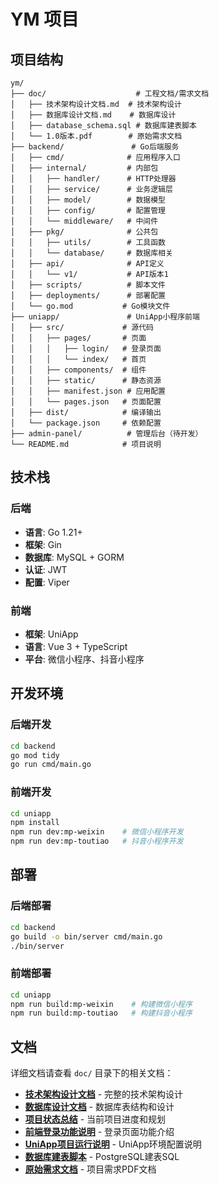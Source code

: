 # YM 项目

## 项目结构

```
ym/
├── doc/                    # 工程文档/需求文档
│   ├── 技术架构设计文档.md  # 技术架构设计
│   ├── 数据库设计文档.md    # 数据库设计
│   ├── database_schema.sql # 数据库建表脚本
│   └── 1.0版本.pdf        # 原始需求文档
├── backend/               # Go后端服务
│   ├── cmd/              # 应用程序入口
│   ├── internal/         # 内部包
│   │   ├── handler/      # HTTP处理器
│   │   ├── service/      # 业务逻辑层
│   │   ├── model/        # 数据模型
│   │   ├── config/       # 配置管理
│   │   └── middleware/   # 中间件
│   ├── pkg/              # 公共包
│   │   ├── utils/        # 工具函数
│   │   └── database/     # 数据库相关
│   ├── api/              # API定义
│   │   └── v1/           # API版本1
│   ├── scripts/          # 脚本文件
│   ├── deployments/      # 部署配置
│   └── go.mod           # Go模块文件
├── uniapp/               # UniApp小程序前端
│   ├── src/             # 源代码
│   │   ├── pages/       # 页面
│   │   │   ├── login/   # 登录页面
│   │   │   └── index/   # 首页
│   │   ├── components/  # 组件
│   │   ├── static/      # 静态资源
│   │   ├── manifest.json # 应用配置
│   │   └── pages.json   # 页面配置
│   ├── dist/            # 编译输出
│   └── package.json     # 依赖配置
├── admin-panel/          # 管理后台（待开发）
└── README.md            # 项目说明
```

## 技术栈

### 后端
- **语言**: Go 1.21+
- **框架**: Gin
- **数据库**: MySQL + GORM
- **认证**: JWT
- **配置**: Viper

### 前端
- **框架**: UniApp
- **语言**: Vue 3 + TypeScript
- **平台**: 微信小程序、抖音小程序

## 开发环境

### 后端开发
```bash
cd backend
go mod tidy
go run cmd/main.go
```

### 前端开发
```bash
cd uniapp
npm install
npm run dev:mp-weixin    # 微信小程序开发
npm run dev:mp-toutiao   # 抖音小程序开发
```

## 部署

### 后端部署
```bash
cd backend
go build -o bin/server cmd/main.go
./bin/server
```

### 前端部署
```bash
cd uniapp
npm run build:mp-weixin    # 构建微信小程序
npm run build:mp-toutiao   # 构建抖音小程序
```

## 文档

详细文档请查看 `doc/` 目录下的相关文档：

- **[技术架构设计文档](doc/技术架构设计文档.md)** - 完整的技术架构设计
- **[数据库设计文档](doc/数据库设计文档.md)** - 数据库表结构和设计
- **[项目状态总结](doc/项目状态总结.md)** - 当前项目进度和规划
- **[前端登录功能说明](doc/前端登录功能说明.md)** - 登录页面功能介绍
- **[UniApp项目运行说明](doc/UniApp项目运行说明.md)** - UniApp环境配置说明
- **[数据库建表脚本](doc/database_schema.sql)** - PostgreSQL建表SQL
- **[原始需求文档](doc/1.0版本.pdf)** - 项目需求PDF文档